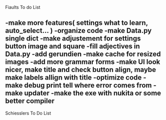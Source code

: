 Fiaults To do List

-make more features( settings what to learn, auto_select... )
-organize code
-make Data.py single dict
-make adjustement for settings button image and square
-fill adjectives in Data.py
-add gerundien
-make cache for resized images
-add more grammar forms
-make UI look nicer, make title and check button align, maybe make labels allign with title
-optimize code
-make debug print tell where error comes from
-make updater
-make the exe with nukita or some better compiler
------------------------------------
Schiesslers To Do List
